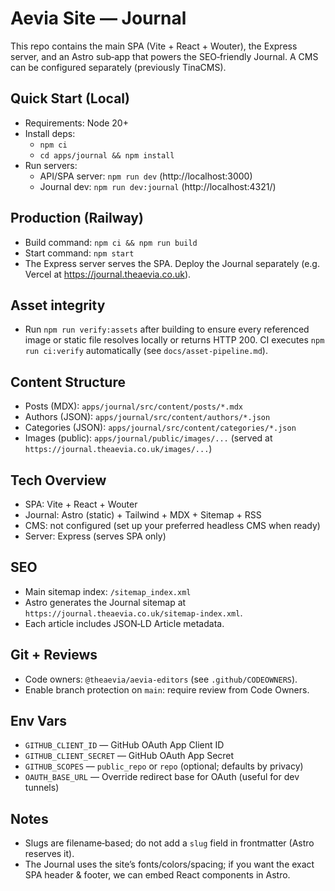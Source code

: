 # Aevia Site — Journal

This repo contains the main SPA (Vite + React + Wouter), the Express server, and an Astro sub‑app that powers the SEO‑friendly Journal. A CMS can be configured separately (previously TinaCMS).


## Quick Start (Local)

- Requirements: Node 20+
- Install deps:
  - `npm ci`
  - `cd apps/journal && npm install`
- Run servers:
  - API/SPA server: `npm run dev` (http://localhost:3000)
  - Journal dev: `npm run dev:journal` (http://localhost:4321/)


## Production (Railway)

- Build command: `npm ci && npm run build`
- Start command: `npm start`
- The Express server serves the SPA. Deploy the Journal separately (e.g. Vercel at https://journal.theaevia.co.uk).

## Asset integrity

- Run `npm run verify:assets` after building to ensure every referenced image or static file resolves locally or returns HTTP 200. CI executes `npm run ci:verify` automatically (see `docs/asset-pipeline.md`).


## Content Structure

- Posts (MDX): `apps/journal/src/content/posts/*.mdx`
- Authors (JSON): `apps/journal/src/content/authors/*.json`
- Categories (JSON): `apps/journal/src/content/categories/*.json`
- Images (public): `apps/journal/public/images/...` (served at `https://journal.theaevia.co.uk/images/...`)


## Tech Overview

- SPA: Vite + React + Wouter
- Journal: Astro (static) + Tailwind + MDX + Sitemap + RSS
- CMS: not configured (set up your preferred headless CMS when ready)
- Server: Express (serves SPA only)


## SEO

- Main sitemap index: `/sitemap_index.xml`
- Astro generates the Journal sitemap at `https://journal.theaevia.co.uk/sitemap-index.xml`.
- Each article includes JSON‑LD Article metadata.


## Git + Reviews

- Code owners: `@theaevia/aevia-editors` (see `.github/CODEOWNERS`).
- Enable branch protection on `main`: require review from Code Owners.


## Env Vars

- `GITHUB_CLIENT_ID` — GitHub OAuth App Client ID
- `GITHUB_CLIENT_SECRET` — GitHub OAuth App Secret
- `GITHUB_SCOPES` — `public_repo` or `repo` (optional; defaults by privacy)
- `OAUTH_BASE_URL` — Override redirect base for OAuth (useful for dev tunnels)


## Notes

- Slugs are filename‑based; do not add a `slug` field in frontmatter (Astro reserves it).
- The Journal uses the site’s fonts/colors/spacing; if you want the exact SPA header & footer, we can embed React components in Astro.
